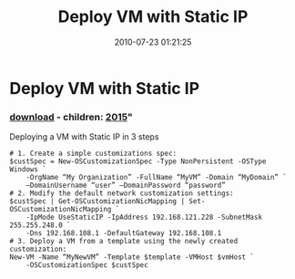 ﻿---
pid:            2014
parent:         0
children:       2015
poster:         Nedko Nedev
title:          Deploy VM with Static IP
date:           2010-07-23 01:21:25
format:         posh
---

# Deploy VM with Static IP

### [download](2014.ps1) - children: [2015](2015.md)"

Deploying a VM with Static IP in 3 steps

```posh
# 1. Create a simple customizations spec:
$custSpec = New-OSCustomizationSpec -Type NonPersistent -OSType Windows `
    -OrgName “My Organization” -FullName “MyVM” -Domain “MyDomain” `
    –DomainUsername “user” –DomainPassword “password”
# 2. Modify the default network customization settings:
$custSpec | Get-OSCustomizationNicMapping | Set-OSCustomizationNicMapping `
    -IpMode UseStaticIP -IpAddress 192.168.121.228 -SubnetMask 255.255.248.0 `
    -Dns 192.168.108.1 -DefaultGateway 192.168.108.1
# 3. Deploy a VM from a template using the newly created customization:
New-VM -Name “MyNewVM” -Template $template -VMHost $vmHost `
    -OSCustomizationSpec $custSpec

```
